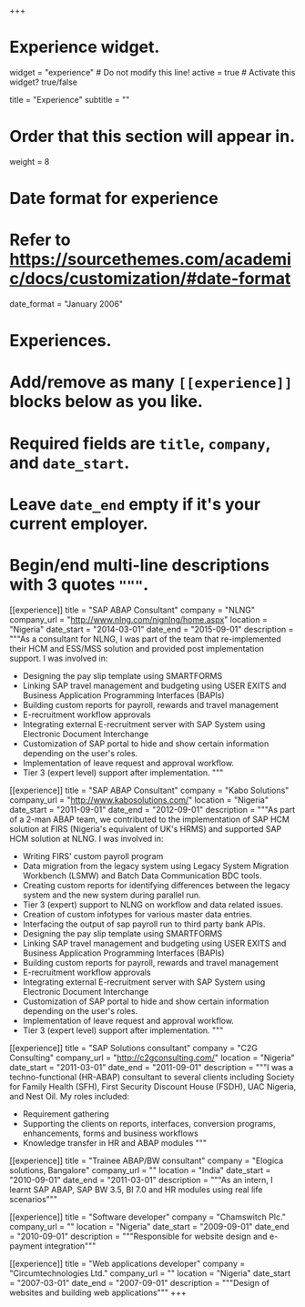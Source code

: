 +++
# Experience widget.
widget = "experience"  # Do not modify this line!
active = true  # Activate this widget? true/false

title = "Experience"
subtitle = ""

# Order that this section will appear in.
weight = 8

# Date format for experience
#   Refer to https://sourcethemes.com/academic/docs/customization/#date-format
date_format = "January 2006"

# Experiences.
#   Add/remove as many `[[experience]]` blocks below as you like.
#   Required fields are `title`, `company`, and `date_start`.
#   Leave `date_end` empty if it's your current employer.
#   Begin/end multi-line descriptions with 3 quotes `"""`.
[[experience]]
  title = "SAP ABAP Consultant"
  company = "NLNG"
  company_url = "http://www.nlng.com/nignlng/home.aspx"
  location = "Nigeria"
  date_start = "2014-03-01"
  date_end = "2015-09-01"
  description = """As a consultant for NLNG, I was part of the team that re-implemented their HCM and ESS/MSS solution and provided post implementation support.
 I was involved in:
 
  * Designing the pay slip template using SMARTFORMS
  * Linking SAP travel management and budgeting using USER EXITS and Business Application Programming Interfaces (BAPIs) 
  * Building custom reports for payroll, rewards and travel management
  * E-recruitment workflow approvals
  * Integrating external E-recruitment server with SAP System using Electronic Document Interchange
  * Customization of SAP portal to hide and show certain information depending on the user's roles.
  * Implementation of leave request and approval workflow.
  * Tier 3 (expert level) support after implementation.
 """

[[experience]]
  title = "SAP ABAP Consultant"
  company = "Kabo Solutions"
  company_url = "http://www.kabosolutions.com/"
  location = "Nigeria"
  date_start = "2011-09-01"
  date_end = "2012-09-01"
  description = """As part of a 2-man ABAP team, we contributed to the implementation of SAP HCM solution at FIRS (Nigeria's equivalent of UK's HRMS) and supported SAP HCM solution at NLNG.
 I was involved in:

  * Writing FIRS' custom payroll program
  * Data migration from the legacy system using Legacy System Migration Workbench (LSMW) and Batch Data Communication BDC tools.
  * Creating custom reports for identifying differences between the legacy system and the new system during parallel run.
  * Tier 3 (expert) support to NLNG on workflow and data related issues.
  * Creation of custom infotypes for various master data entries.
  * Interfacing the output of sap payroll run to third party bank APIs.
  * Designing the pay slip template using SMARTFORMS
  * Linking SAP travel management and budgeting using USER EXITS and Business Application Programming Interfaces (BAPIs) 
  * Building custom reports for payroll, rewards and travel management
  * E-recruitment workflow approvals
  * Integrating external E-recruitment server with SAP System using Electronic Document Interchange
  * Customization of SAP portal to hide and show certain information depending on the user's roles.
  * Implementation of leave request and approval workflow.
  * Tier 3 (expert level) support after implementation.
  """

[[experience]]
  title = "SAP Solutions consultant"
  company = "C2G Consulting"
  company_url = "http://c2gconsulting.com/"
  location = "Nigeria"
  date_start = "2011-03-01"
  date_end = "2011-09-01"
  description = """I was a techno-functional (HR-ABAP) consultant to several clients including Society for Family Health (SFH), First Security Discount House (FSDH), UAC Nigeria, and Nest Oil.
 My roles included:
 
 * Requirement gathering 
 * Supporting the clients on reports, interfaces, conversion programs, enhancements, forms and business workflows
 * Knowledge transfer in HR and ABAP modules
  """
  
 [[experience]]
  title = "Trainee ABAP/BW consultant"
  company = "Elogica solutions, Bangalore"
  company_url = ""
  location = "India"
  date_start = "2010-09-01"
  date_end = "2011-03-01"
  description = """As an intern, I learnt SAP ABAP, SAP BW 3.5, BI 7.0 and HR modules using real life scenarios"""
 
 [[experience]]
  title = "Software developer"
  company = "Chamswitch Plc."
  company_url = ""
  location = "Nigeria"
  date_start = "2009-09-01"
  date_end = "2010-09-01"
  description = """Responsible for website design and e-payment integration"""
  
 [[experience]]
  title = "Web applications developer"
  company = "Circumtechnologies Ltd."
  company_url = ""
  location = "Nigeria"
  date_start = "2007-03-01"
  date_end = "2007-09-01"
  description = """Design of websites and building web applications"""
+++
